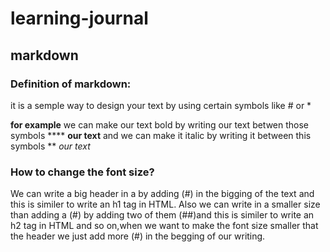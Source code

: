 # learning-journal
## markdown
### Definition of markdown:
it is a semple way to design your text by using certain symbols like # or *

**for example** we can make our text bold by writing our text betwen those symbols ****  **our text** and we can make it italic by writing it between this symbols **  *our text*

### How to change the font size?

We can write a big header in a by adding (#) in the bigging of the text and this is similer to write an h1 tag in HTML.
Also we can write in a smaller size than adding a (#) by adding two of them (##)and this is similer to write an h2 tag in HTML and so on,when we want to make the font size smaller that the header we just add more (#) in the begging of our writing.
